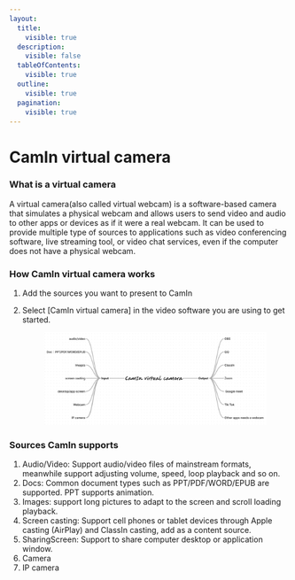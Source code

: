 ```yaml
---
layout:
  title:
    visible: true
  description:
    visible: false
  tableOfContents:
    visible: true
  outline:
    visible: true
  pagination:
    visible: true
---
```


# CamIn virtual camera

### What is a virtual camera

A virtual camera(also called virtual webcam) is a software-based camera that simulates a physical webcam and allows users to send video and audio to other apps or devices as if it were a real webcam. It can be used to provide multiple type of sources  to applications such as video conferencing software, live streaming tool, or video chat services, even if the computer does not have a physical webcam.

### How CamIn virtual camera works

1. Add the sources you want to present to CamIn
2.  Select \[CamIn virtual camera] in the video software you are using to get started.

    <figure><img src="../../.gitbook/assets/image.png" alt=""><figcaption></figcaption></figure>

### Sources CamIn supports

1. Audio/Video: Support audio/video files of mainstream formats, meanwhile support adjusting volume, speed, loop playback and so on.
2. Docs: Common document types such as PPT/PDF/WORD/EPUB are supported. PPT supports animation.
3. Images: support long pictures to adapt to the screen and scroll loading playback.
4. Screen casting: Support cell phones or tablet devices through Apple casting (AirPlay) and ClassIn casting, add as a content source.
5. SharingScreen: Support to share computer desktop or application window.
6. Camera
7. IP camera
